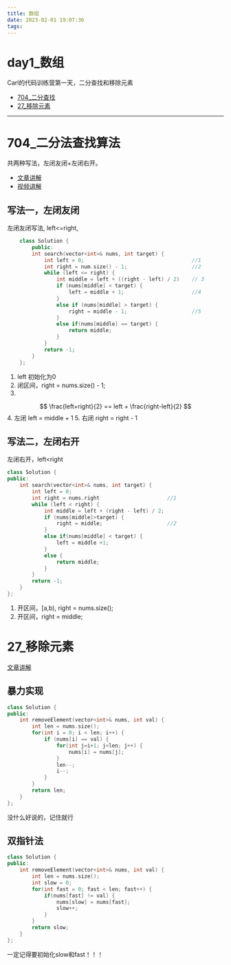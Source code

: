 ```yaml
---
title: 数组
date: 2023-02-01 19:07:36
tags:
---
```

# day1_数组

Carl的代码训练营第一天，二分查找和移除元素
- [704_二分查找](https://leetcode.cn/problems/binary-search/) 
- [27_移除元素](https://leetcode.cn/problems/remove-element/)

***
# 704_二分法查找算法
共两种写法，左闭友闭+左闭右开。

- [文章讲解](https://programmercarl.com/0704.%E4%BA%8C%E5%88%86%E6%9F%A5%E6%89%BE.html)
- [视频讲解](https://www.bilibili.com/video/BV1fA4y1o715)

## 写法一，左闭友闭

左闭友闭写法, left<=right,
```cpp
    class Solution {
        public:
        int search(vector<int>& nums, int target) {
            int left = 0;                                   //1
            int right = num.size() - 1;                     //2
            while (left <= right) {
                int middle = left + ((right - left) / 2)    // 3
                if (nums[middle] < target) {
                    left = middle + 1;                      //4
                }
                else if (nums[middle] > target) {
                    right = middle - 1;                     //5
                }
                else if(nums[middle] == target) {
                    return middle;
                }
            }
            return -1;
        }
    }; 

```
1. left 初始化为0
2. 闭区间，right = nums.size() - 1;
3.
$$
    \frac{left+right}{2} == left + \frac{right-left}{2}
$$
4. 左闭 left = middle + 1
5. 右闭 right = right - 1
   
## 写法二，左闭右开

左闭右开，left<right
```cpp
class Solution {
public:
    int search(vector<int>& nums, int target) {
        int left = 0;
        int right = nums.right                      //1
        while (left < right) {
            int middle = left + (right - left) / 2;
            if (nums[middle]>target) {
                right = middle;                     //2
            }
            else if(nums[middle] < target) {
                left = middle +1;
            }
            else {
                return middle;
            }
        }
        return -1;
    }
};
```
1. 开区间，[a,b), right = nums.size();
2. 开区间，right = middle;

# 27_移除元素

[文章讲解](https://programmercarl.com/0027.%E7%A7%BB%E9%99%A4%E5%85%83%E7%B4%A0.html)
## 暴力实现
```cpp
class Solution {
public:
    int removeElement(vector<int>& nums, int val) {
        int len = nums.size();
        for(int i = 0; i < len; i++) {
            if (nums[i] == val) {
                for(int j=i+1; j<len; j++) {
                    nums[i] = nums[j];
                }
                len--;
                i--;
            }
        }
        return len;
    }
};
```
没什么好说的，记住就行

## 双指针法
```cpp
class Solution {
public:
    int removeElement(vector<int>& nums, int val) {
        int len = nums.size();
        int slow = 0;
        for(int fast = 0; fast < len; fast++) {
            if(nums[fast] != val) {
                nums[slow] = nums[fast];
                slow++;
            }
        }
        return slow;
    }
};
```
一定记得要初始化slow和fast！！！